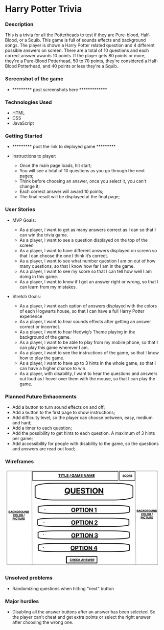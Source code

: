 # Harry Potter Trivia

### Description
This is a trivia for all the Potterheads to test if they are Pure-blood, Half- Blood, or a Squib. This game is full of sounds effects and background songs. The player is shown a Harry Potter related question and 4 different possible answers on screen. There are a total of 10 questions and each correct answer awards 10 points. If the player gets 80 points or more, they're a Pure-Blood Potterhead, 50 to 70 points, they're considered a Half-Blood Potterhead, and 40 points or less they're a Squib. 

### Screenshot of the game

- ********* post screenshots here *************


### Technologies Used
- HTML
- CSS
- JavaScript

### Getting Started

- ********* post the link to deployed game *********

- Instructions to player:
    - Once the main page loads, hit start;
    - You will see a total of 10 questions as you go through the next pages;
    - Think before choosing an answer, once you select it, you can't change it;
    - Each correct answer will award 10 points;
    - The final result will be displayed at the final page;


### User Stories

- MVP Goals: 

    - As a player, I want to get as many answers correct as I can so that I can win the trivia game.
    -	As a player, I want to see a question displayed on the top of the screen
    -	As a player, I want to have different answers displayed on screen so that I can choose the one I think it’s correct.
    -	As a player, I want to see what number question I am on out of how many questions, so that I know how far I am in the game.
    -	As a player, I want to see my score so that I can tell how well I am doing in this game.
    -	As a player, I want to know if I got an answer right or wrong, so that I can learn from my mistakes.


- Stretch Goals:

    - As a player, I want each option of answers displayed with the colors of each Hogwarts house, so that I can have a full Harry Potter experience
    -	As a player, I want to hear sounds effects after getting an answer correct or incorrect.
    -	As a player, I want to hear Hedwig’s Theme playing in the background of the game.
    -   As a player, I want to be able to play from my mobile phone, so that I can play this game wherever I am.
    -	As a player, I want to see the instructions of the game, so that I know how to play the game.
    -	As a player, I want to have up to 3 hints in the whole game, so that I can have a higher chance to win.
    -	As a player, with disability, I want to hear the questions and answers out loud as I hover over them with the mouse, so that I can play the game.

### Planned Future Enhacements

- Add a button to turn sound effects on and off;
- Add a button to the first page to show instructions;
- Add difficulty level, so the player can choose between, easy, medium and hard;
- Add a timer to each question;
- Add the possibility to get hints to each question. A maximum of 3 hints per game;
- Add accessibility for people with disability to the game, so the questions and answers are read out loud;

### Wireframes

<IMG SRC = "./images/UPLOAD THIS First Page - Trivia Question.png">


### Unsolved problems 

- Randomizing questions when hitting "next" button

### Major hurdles

- Disabling all the answer buttons after an answer has been selected. So the player can't cheat and get extra points or select the right answer after choosing the wrong one.
    
